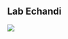 ## Lab Echandi

<img src="https://labechandiresultadocovidcr.github.io/resultados/prueba.jpg" style="display: block; margin: auto;" />
